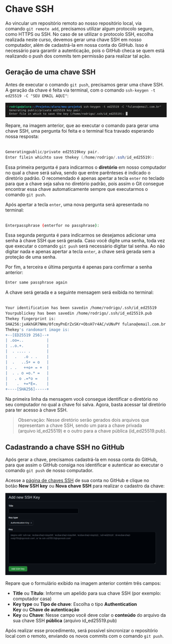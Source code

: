 # Chave SSH

Ao vincular um repositório remoto ao nosso repositório local, via comando `git remote add`, precisamos utilizar algum protocolo seguro, como HTTPS ou SSH. No caso de se utilizar o protocolo SSH, escolha realizada neste curso, devemos gerar uma chave SSH em nosso computador, além de cadastrá-la em nossa conta do GitHub. Isso é necessário para garantir a autenticação, pois o GitHub checa se quem está realizando o push dos commits tem permissão para realizar tal ação.

## **Geração de uma chave SSH**

Antes de executar o comando `git push`, precisamos gerar uma chave SSH. A geração da chave é feita via terminal, com o comando `ssh-keygen -t ed25519 -C "SEU EMAIL AQUI"`:

![Exemplo sobre resposta no terminal](./imagens/exemplo1.png)

Repare, na imagem anterior, que ao executar o comando para gerar uma chave SSH, uma pergunta foi feita e o terminal fica travado esperando nossa resposta:

```powershell

Generatingpublic/private ed25519key pair.
Enter filein whichto save thekey (/home/rodrigo/.ssh/id_ed25519):

```

Essa primeira pergunta é para indicarmos o **diretório** em nosso computador no qual a chave será salva, sendo que entre parênteses é indicado o diretório padrão. O recomendado é apenas apertar a tecla `enter` no teclado para que a chave seja salva no diretório padrão, pois assim o Git consegue encontrar essa chave automaticamente sempre que executarmos o comando `git push`.

Após apertar a tecla `enter`, uma nova pergunta será apresentada no terminal:

```bash

Enterpassphrase (enterfor no passphrase):

```

Essa segunda pergunta é para indicarmos se desejamos adicionar uma senha à chave SSH que será gerada. Caso você digite uma senha, toda vez que executar o comando `git push` será necessário digitar tal senha. Ao não digitar nada e apenas apertar a tecla `enter`, a chave será gerada sem a proteção de uma senha.

Por fim, a terceira e última pergunta é apenas para confirmar a senha anterior:

```bash
Enter same passphrase again

```

A chave será gerada e a seguinte mensagem será exibida no terminal:

```bash

Your identification has been savedin /home/rodrigo/.ssh/id_ed25519
Yourpublickey has been savedin /home/rodrigo/.ssh/id_ed25519.pub
Thekey fingerprint is:
SHA256:jxAkhGR7NHm/0fcmyPnErZxSKr+ObsH7r4AC/vUNvPY fulano@email.com.br
Thekey's randomart image is:
+--[ED25519 256]--+
| .oo=..          |
| ..o.+.          |
|  . .... .       |
|   .   .o . .    |
|  .   ..S+ = o   |
| . .   ++o+ = +  |
|  . . o =o.* =   |
|   . o .=*o =    |
|    .  +=*E=.    |
+----[SHA256]-----+

```

Na primeira linha da mensagem você consegue identificar o diretório no seu computador no qual a chave foi salva. Agora, basta acessar tal diretório para ter acesso à chave SSH.

> Observação: Nesse diretório serão gerados dois arquivos que representam a chave SSH, sendo um para a chave privada (arquivo id_ed25519) e o outro para a chave pública (id_ed25519.pub).
> 

## Cadastrando a chave SSH no GitHub

Após gerar a chave, precisamos cadastrá-la em nossa conta do GitHub, para que assim o GitHub consiga nos identificar e autenticar ao executar o comando `git push` de nosso computador.

Acesse a [página de chaves SSH](https://github.com/settings/keys) de sua conta no GitHub e clique no botão **New SSH key** ou **Nova chave SSH** para realizar o cadastro da chave:

![Add chave SSH](./imagens/exemplo2.png)

Repare que o formulário exibido na imagem anterior contém três campos:

- **Title** ou **Título**: Informe um apelido para sua chave SSH (por exemplo: computador casa)
- **Key type** ou **Tipo de chave**: Escolha o tipo **Authentication Key** ou **Chave de autenticação**
- **Key** ou **Chave**: Nesse campo você deve colar o **conteúdo** do arquivo da sua chave SSH **pública** (arquivo id_ed25519.pub)

Após realizar esse procedimento, será possível sincronizar o repositório local com o remoto, enviando os novos commits com o comando `git push`.

